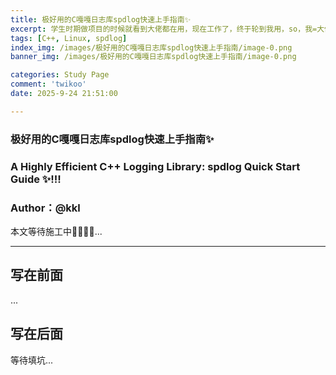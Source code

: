 ```yaml
---
title: 极好用的C嘎嘎日志库spdlog快速上手指南✨
excerpt: 学生时期做项目的时候就看到大佬都在用，现在工作了，终于轮到我用，so，我=大佬（嘻嘻，不敢称兄道弟
tags: [C++, Linux, spdlog]
index_img: /images/极好用的C嘎嘎日志库spdlog快速上手指南/image-0.png
banner_img: /images/极好用的C嘎嘎日志库spdlog快速上手指南/image-0.png

categories: Study Page
comment: 'twikoo'
date: 2025-9-24 21:51:00

---
```


### 极好用的C嘎嘎日志库spdlog快速上手指南✨
### A Highly Efficient C++ Logging Library: spdlog Quick Start Guide ✨!!!
### Author：@kkl

<p class="note note-warning">本文等待施工中🙇‍♂️🙇‍♂️...</p>

---

## 写在前面

...

## 写在后面

等待填坑...
